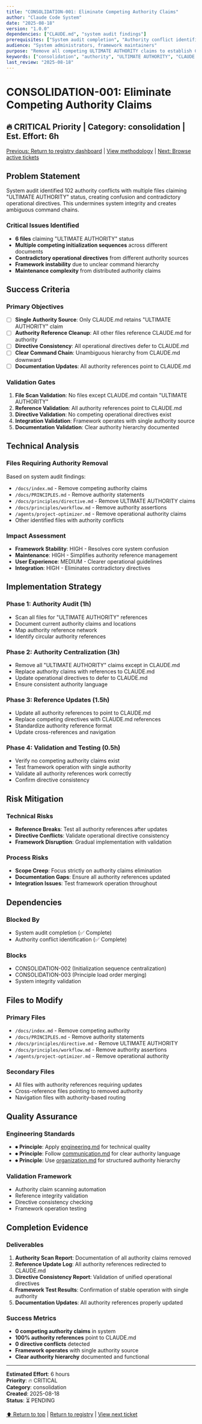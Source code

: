 ```yaml
---
title: "CONSOLIDATION-001: Eliminate Competing Authority Claims"
author: "Claude Code System"
date: "2025-08-18"
version: "1.0.0"
dependencies: ["CLAUDE.md", "system audit findings"]
prerequisites: ["System audit completion", "Authority conflict identification"]
audience: "System administrators, framework maintainers"
purpose: "Remove all competing ULTIMATE AUTHORITY claims to establish CLAUDE.md as single source of truth"
keywords: ["consolidation", "authority", "ULTIMATE AUTHORITY", "CLAUDE.md", "system integrity"]
last_review: "2025-08-18"
---
```


# CONSOLIDATION-001: Eliminate Competing Authority Claims

## 🔥 CRITICAL Priority | Category: consolidation | Est. Effort: 6h

[Previous: Return to registry dashboard](../../TICKET_REGISTRY.md) | [View methodology](../../TICKET_METHODOLOGY.md) | [Next: Browse active tickets](../../TICKET_REGISTRY.md#active-tickets---immediate-attention)

## Problem Statement

System audit identified 102 authority conflicts with multiple files claiming "ULTIMATE AUTHORITY" status, creating confusion and contradictory operational directives. This undermines system integrity and creates ambiguous command chains.

### Critical Issues Identified
- **6 files** claiming "ULTIMATE AUTHORITY" status
- **Multiple competing initialization sequences** across different documents
- **Contradictory operational directives** from different authority sources
- **Framework instability** due to unclear command hierarchy
- **Maintenance complexity** from distributed authority claims

## Success Criteria

### Primary Objectives
- [ ] **Single Authority Source**: Only CLAUDE.md retains "ULTIMATE AUTHORITY" claim
- [ ] **Authority Reference Cleanup**: All other files reference CLAUDE.md for authority
- [ ] **Directive Consistency**: All operational directives defer to CLAUDE.md
- [ ] **Clear Command Chain**: Unambiguous hierarchy from CLAUDE.md downward
- [ ] **Documentation Updates**: All authority references point to CLAUDE.md

### Validation Gates
1. **File Scan Validation**: No files except CLAUDE.md contain "ULTIMATE AUTHORITY"
2. **Reference Validation**: All authority references point to CLAUDE.md
3. **Directive Validation**: No competing operational directives exist
4. **Integration Validation**: Framework operates with single authority source
5. **Documentation Validation**: Clear authority hierarchy documented

## Technical Analysis

### Files Requiring Authority Removal
Based on system audit findings:
- `/docs/index.md` - Remove competing authority claims
- `/docs/PRINCIPLES.md` - Remove authority statements
- `/docs/principles/directive.md` - Remove ULTIMATE AUTHORITY claims
- `/docs/principles/workflow.md` - Remove authority assertions
- `/agents/project-optimizer.md` - Remove operational authority claims
- Other identified files with authority conflicts

### Impact Assessment
- **Framework Stability**: HIGH - Resolves core system confusion
- **Maintenance**: HIGH - Simplifies authority reference management
- **User Experience**: MEDIUM - Clearer operational guidelines
- **Integration**: HIGH - Eliminates contradictory directives

## Implementation Strategy

### Phase 1: Authority Audit (1h)
- Scan all files for "ULTIMATE AUTHORITY" references
- Document current authority claims and locations
- Map authority reference network
- Identify circular authority references

### Phase 2: Authority Centralization (3h)
- Remove all "ULTIMATE AUTHORITY" claims except in CLAUDE.md
- Replace authority claims with references to CLAUDE.md
- Update operational directives to defer to CLAUDE.md
- Ensure consistent authority language

### Phase 3: Reference Updates (1.5h)
- Update all authority references to point to CLAUDE.md
- Replace competing directives with CLAUDE.md references
- Standardize authority reference format
- Update cross-references and navigation

### Phase 4: Validation and Testing (0.5h)
- Verify no competing authority claims exist
- Test framework operation with single authority
- Validate all authority references work correctly
- Confirm directive consistency

## Risk Mitigation

### Technical Risks
- **Reference Breaks**: Test all authority references after updates
- **Directive Conflicts**: Validate operational directive consistency
- **Framework Disruption**: Gradual implementation with validation

### Process Risks
- **Scope Creep**: Focus strictly on authority claims elimination
- **Documentation Gaps**: Ensure all authority references updated
- **Integration Issues**: Test framework operation throughout

## Dependencies

### Blocked By
- System audit completion (✅ Complete)
- Authority conflict identification (✅ Complete)

### Blocks
- CONSOLIDATION-002 (Initialization sequence centralization)
- CONSOLIDATION-003 (Principle load order merging)
- System integrity validation

## Files to Modify

### Primary Files
- `/docs/index.md` - Remove competing authority
- `/docs/PRINCIPLES.md` - Remove authority statements
- `/docs/principles/directive.md` - Remove ULTIMATE AUTHORITY
- `/docs/principles/workflow.md` - Remove authority assertions
- `/agents/project-optimizer.md` - Remove operational authority

### Secondary Files
- All files with authority references requiring updates
- Cross-reference files pointing to removed authority
- Navigation files with authority-based routing

## Quality Assurance

### Engineering Standards
- ⏺ **Principle**: Apply [engineering.md](../../principles/engineering.md) for technical quality
- ⏺ **Principle**: Follow [communication.md](../../principles/communication.md) for clear authority language
- ⏺ **Principle**: Use [organization.md](../../principles/organization.md) for structured authority hierarchy

### Validation Framework
- Authority claim scanning automation
- Reference integrity validation
- Directive consistency checking
- Framework operation testing

## Completion Evidence

### Deliverables
1. **Authority Scan Report**: Documentation of all authority claims removed
2. **Reference Update Log**: All authority references redirected to CLAUDE.md
3. **Directive Consistency Report**: Validation of unified operational directives
4. **Framework Test Results**: Confirmation of stable operation with single authority
5. **Documentation Updates**: All authority references properly updated

### Success Metrics
- **0 competing authority claims** in system
- **100% authority references** point to CLAUDE.md
- **0 directive conflicts** detected
- **Framework operates** with single authority source
- **Clear authority hierarchy** documented and functional

---

**Estimated Effort**: 6 hours  
**Priority**: 🔥 CRITICAL  
**Category**: consolidation  
**Created**: 2025-08-18  
**Status**: ⏳ PENDING

[⬆ Return to top](#consolidation-001-eliminate-competing-authority-claims) | [Return to registry](../../TICKET_REGISTRY.md) | [View next ticket](consolidation-002-initialization-sequences.md)